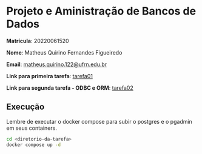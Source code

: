 # Projeto e Aministração de Bancos de Dados

**Matrícula**: 20220061520

**Nome**: Matheus Quirino Fernandes Figueiredo

**Email**: [matheus.quirino.122@ufrn.edu.br](matheus.quirino.122@ufrn.edu.br)

**Link para primeira tarefa**: [tarefa01](https://github.com/quirinof/pabd/tree/main/tarefas/tarefa01.md)

**Link para segunda tarefa - ODBC e ORM**: [tarefa02](https://github.com/quirinof/pabd/tree/main/tarefas/tarefa-orm.md)

## Execução

Lembre de executar o docker compose para subir o postgres e o pgadmin em seus containers.

```bash
cd <diretorio-da-tarefa>
docker compose up -d
```
